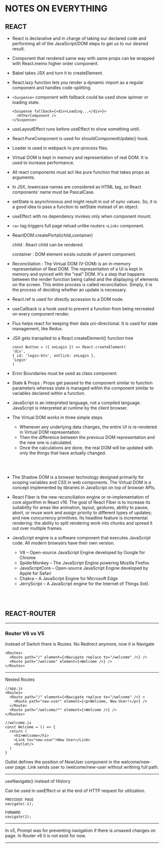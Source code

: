 # NOTES ON EVERYTHING

## REACT

* React is declarative and in charge of taking our declared code and performing all of the JavaScript/DOM steps to get us to our desired result.

* Component that rendered same way with same props can be wrapped with React.memo higher order component.

* Babel takes JSX and turn it to createElement.

* React.lazy function lets you render a dynamic import as a regular component and handles code-splitting.

* `<Suspense>` component with fallback could be used show spinner or loading state.

  ```
  <Suspense fallback={<div>Loading...</div>}>
    <OtherComponent />
  </Suspense>
  ```

* useLayoutEffect runs before useEffect to show something until.

* React.PureComponent is used for shouldComponentUpdate() hook.

* Loader is used in webpack to pre-process files.

* Virtual DOM is kept in memory and representation of real DOM. It is used to increase performance.

* All react components must act like pure function that takes props as arguments.

* In JSX, lowercase names are considered as HTML tag, so React components' name must be PascalCase.

* setState is asynchronous and might result in out of sync values. So, it is a good idea to pass a function to setState instead of an object.

* useEffect with no dependency invokes only when component mount.

* `<a>` tag triggers full page reload unlike routers `<Link>` component.

* ReactDOM.createPortal(child,container)

  child : React child can be rendered.

  container : DOM element exists outside of parent component.

* Reconciliation : The Virtual DOM (V-DOM) is an in-memory representation of Real DOM. The representation of a UI is kept in memory and synced with the "real" DOM. It's a step that happens between the render function being called and the displaying of elements on the screen. This entire process is called reconciliation. Simply, it is the process of deciding whether an update is necessary.

* React.ref is used for directly accession to a DOM node.

* useCallback is a hook used to prevent a function from being recreated on every component render.

* Flux helps react for keeping their data uni-directional. It is used for state management, like Redux.

* JSX gets transpiled to a React.createElement() function tree

  ```
  const Button = ({ onLogin }) => React.createElement(
  'div',
  { id: 'login-btn', onClick: onLogin },
  'Login'
  )
  ```

* Error Boundaries must be used as class component.

* State & Props : Props get passed to the component similar to function parameters whereas state is managed within the component similar to variables declared within a function.

* JavaScript is an interpreted language, not a compiled language. JavaScript is interpreted at runtime by the client browser.

* The Virtual DOM works in three simple steps.

  * Whenever any underlying data changes, the entire UI is re-rendered in Virtual DOM representation.
  * Then the difference between the previous DOM representation and the new one is calculated.
  * Once the calculations are done, the real DOM will be updated with only the things that have actually changed.
<br>
<br>

* The Shadow DOM is a browser technology designed primarily for scoping variables and CSS in web components. The Virtual DOM is a concept implemented by libraries in JavaScript on top of browser APIs.

* React Fiber is the new reconciliation engine or re-implementation of core algorithm in React v16. The goal of React Fiber is to increase its suitability for areas like animation, layout, gestures, ability to pause, abort, or reuse work and assign priority to different types of updates; and new concurrency primitives. Its headline feature is incremental rendering: the ability to split rendering work into chunks and spread it out over multiple frames.

* JavaScript engine is a software component that executes JavaScript code. All modern browsers have their own version.

  * V8 – Open-source JavaScript Engine developed by Google for Chrome
  * SpiderMonkey – The JavaScript Engine powering Mozilla Firefox
  * JavaScriptCore – Open-source JavaScript Engine developed by Apple for Safari
  * Chakra – A JavaScript Engine for Microsoft Edge
  * JerryScript – A JavaScript engine for the Internet of Things (Iot).
<br>
<br>

## REACT-ROUTER
---
### Router V6 vs V5

Instead of Switch there is Routes.
No Redirect anymore, now it is Navigate

```
<Routes>
  <Route path="/" element={<Navigate replace to="/welcome" />} />
  <Route path="/welcome" element={<Welcome />} />
</Routes>
```
---
Nested Routes

```
//app.js
<Routes>
  <Route path="/" element={<Navigate replace to="/welcome" />} >
    <Route path="new-user" element={<p>Welcome, New User!</p>} />
  </Route>
  <Route path="/welcome/*" element={<Welcome />} />
</Routes>
```

```
//welcome.js
const Welcome = () => {
  return (
    <h1>Welcome</h1>
    <Link to="new-user">New User</Link>
    <Outlet/>
  )
}
```

Outlet defines the position of NewUser component in the welcome/new-user page.
Link sends user to /welcome/new-user without writhing full path.

---
useNavigate() instead of History

Can be used in useEffect or at the end of HTTP request for utilization.

```
PREVIOUS PAGE
navigate(-1);

FORWARD
navigate(1);
```

---
In v5, Prompt was for preventing navigation if there is unsaved changes on page. In Router v6 it is not exist for now.

---